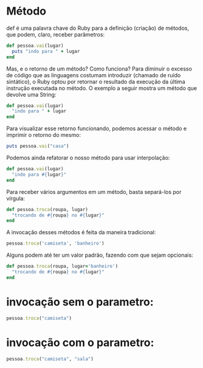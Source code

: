 # Método

def é uma palavra chave do Ruby para a definição (criação) de métodos, que podem, claro, receber parâmetros:

```ruby
def pessoa.vai(lugar)
  puts "indo para " + lugar
end
```
Mas, e o retorno de um método? Como funciona? Para diminuir o excesso de código que as linguagens costumam introduzir (chamado de ruído sintático), o Ruby optou por retornar o resultado da execução da última instrução executada no método. O exemplo a seguir mostra um método que devolve uma String:

```ruby
def pessoa.vai(lugar)
  "indo para " + lugar
end
```

Para visualizar esse retorno funcionando, podemos acessar o método e imprimir o retorno do mesmo:

```ruby
puts pessoa.vai("casa")
```

Podemos ainda refatorar o nosso método para usar interpolação:

```ruby
def pessoa.vai(lugar)
  "indo para #{lugar}"
end
```

Para receber vários argumentos em um método, basta separá-los por vírgula:

```ruby
def pessoa.troca(roupa, lugar)
  "trocando de #{roupa} no #{lugar}"
end
```

A invocação desses métodos é feita da maneira tradicional:

```ruby
pessoa.troca('camiseta', 'banheiro')
```

Alguns podem até ter um valor padrão, fazendo com que sejam opcionais:

```ruby
def pessoa.troca(roupa, lugar='banheiro')
  "trocando de #{roupa} no #{lugar}"
end
```

# invocação sem o parametro:

```ruby
pessoa.troca("camiseta")
```

# invocação com o parametro:

```ruby
pessoa.troca("camiseta", "sala")
```
